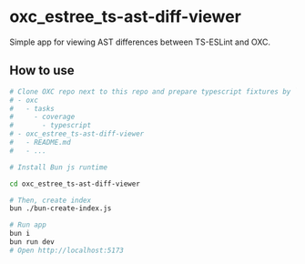 # oxc_estree_ts-ast-diff-viewer

Simple app for viewing AST differences between TS-ESLint and OXC.

## How to use

```sh
# Clone OXC repo next to this repo and prepare typescript fixtures by `just submodules`
# - oxc
#   - tasks
#     - coverage
#       - typescript
# - oxc_estree_ts-ast-diff-viewer
#   - README.md
#   - ...

# Install Bun js runtime

cd oxc_estree_ts-ast-diff-viewer

# Then, create index
bun ./bun-create-index.js

# Run app
bun i
bun run dev
# Open http://localhost:5173
```
